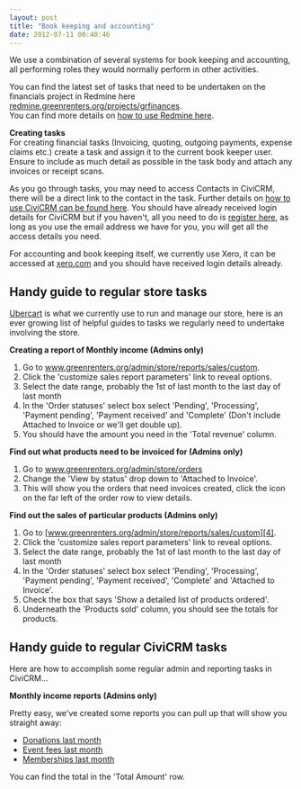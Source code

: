 ```yaml
---
layout: post
title: "Book keeping and accounting"
date: 2012-07-11 00:40:46
---
```


We use a combination of several systems for book keeping and accounting, all performing roles they would normally perform in other activities.

You can find the latest set of tasks that need to be undertaken on the financials project in Redmine here <a href="http://redmine.greenrenters.org/projects/grfinances" target="_blank">redmine.greenrenters.org/projects/grfinances</a>.  
You can find more details on [how to use Redmine here][1]. 

 [1]: /how-we-use-redmine

**Creating tasks**  
For creating financial tasks (Invoicing, quoting, outgoing payments, expense claims etc.) create a task and assign it to the current book keeper user. Ensure to include as much detail as possible in the task body and attach any invoices or receipt scans.

As you go through tasks, you may need to access Contacts in CiviCRM, there will be a direct link to the contact in the task. Further details on [how to use CiviCRM can be found here][2]. You should have already received login details for CiviCRM but if you haven't, all you need to do is [register here][3], as long as you use the email address we have for you, you will get all the access details you need.

 [2]: /how-we-use-civicrm
 [3]: /user/register

For accounting and book keeping itself, we currently use Xero, it can be accessed at <a href="http://www.xero.com/" target="_blank">xero.com</a> and you should have received login details already.

## Handy guide to regular store tasks

<a href="http://ubercart.org/" target="_blank">Ubercart</a> is what we currently use to run and manage our store, here is an ever growing list of helpful guides to tasks we regularly need to undertake involving the store.

**Creating a report of Monthly income (Admins only)**

1.  Go to <a href="http://www.greenrenters.org/admin/store/reports/sales/custom" target="_blank">www.greenrenters.org/admin/store/reports/sales/custom</a>.
2.  Click the 'customize sales report parameters' link to reveal options.
3.  Select the date range, probably the 1st of last month to the last day of last month
4.  In the 'Order statuses' select box select 'Pending', 'Processing', 'Payment pending', 'Payment received' and 'Complete' (Don't include Attached to Invoice or we'll get double up).
5.  You should have the amount you need in the 'Total revenue' column.

**Find out what products need to be invoiced for (Admins only)**

1.  Go to <a href="http://www.greenrenters.org/admin/store/orders" target="_blank">www.greenrenters.org/admin/store/orders</a>
2.  Change the 'View by status' drop down to 'Attached to Invoice'.
3.  This will show you the orders that need invoices created, click the icon on the far left of the order row to view details.

**Find out the sales of particular products (Admins only)**

1.  Go to [www.greenrenters.org/admin/store/reports/sales/custom][4].
2.  Click the 'customize sales report parameters' link to reveal options.
3.  Select the date range, probably the 1st of last month to the last day of last month
4.  In the 'Order statuses' select box select 'Pending', 'Processing', 'Payment pending', 'Payment received', 'Complete' and 'Attached to Invoice'.
5.  Check the box that says 'Show a detailed list of products ordered'.
6.  Underneath the 'Products sold' column, you should see the totals for products.

 [4]: http://www.greenrenters.org/admin/store/reports/sales/custom

## Handy guide to regular CiviCRM tasks

Here are how to accomplish some regular admin and reporting tasks in CiviCRM…

**Monthly income reports (Admins only)**

Pretty easy, we've created some reports you can pull up that will show you straight away:

*   [Donations last month][5]
*   [Event fees last month][6]
*   [Memberships last month][7]

 [5]: http://www.greenrenters.org/civicrm/report/instance/60?reset=1
 [6]: http://www.greenrenters.org/civicrm/report/instance/61?reset=1
 [7]: http://www.greenrenters.org/civicrm/report/instance/62?reset=1

You can find the total in the 'Total Amount' row.
